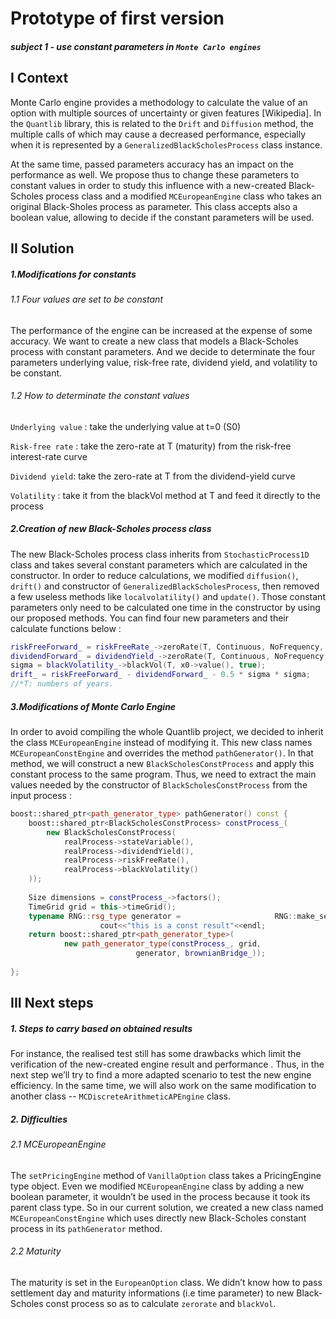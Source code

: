 # Prototype of first version 
##### subject 1 - use constant parameters in ```Monte Carlo engines```
## I Context
Monte Carlo engine provides a methodology to calculate the value of an option with multiple sources of uncertainty or given features [Wikipedia]. In the ```Quantlib``` library, this is related to the ```Drift``` and ```Diffusion``` method, the multiple calls of which may cause a decreased performance, especially when it is represented by a ```GeneralizedBlackScholesProcess``` class instance. 

At the same time, passed parameters accuracy has an impact on the performance as well. We propose thus to change these parameters to constant values in order to study this influence with a new-created Black-Scholes process class and a modified ```MCEuropeanEngine``` class who takes an original Black-Sholes process as parameter. This class accepts also a boolean value, allowing to decide if the constant parameters will be used.

## II Solution
##### 1.Modifications for constants
###### 1.1 Four values are set to be constant
The performance of the engine can be increased at the expense of some accuracy. We want to create a new class that models a Black-Scholes process with constant parameters. And we decide to determinate the four parameters underlying value, risk-free rate, dividend yield, and volatility to be constant.
###### 1.2 How to determinate the constant values
```Underlying value``` : take the underlying value at t=0 (S0)

```Risk-free rate``` : take the zero-rate at T (maturity) from the risk-free interest-rate curve

```Dividend yield```: take the zero-rate at T from the dividend-yield curve

```Volatility``` : take it from the blackVol method at T and feed it directly to the process

##### 2.Creation of new Black-Scholes process class
The new Black-Scholes process class inherits from ```StochasticProcess1D``` class and takes several constant parameters which are calculated in the constructor. In order to reduce calculations, we modified ```diffusion()```, ```drift()```  and constructor of ```GeneralizedBlackScholesProcess```, then removed a few useless methods like ```localvolatility()``` and ```update()```. Those constant parameters only need to be calculated one time in the constructor by using our proposed methods. You can find four new parameters and their calculate functions below :
```c++
riskFreeForward_ = riskFreeRate_->zeroRate(T, Continuous, NoFrequency, true);
dividendForward_ = dividendYield_->zeroRate(T, Continuous, NoFrequency, true);
sigma = blackVolatility_->blackVol(T, x0->value(), true);
drift_ = riskFreeForward_ - dividendForward_ - 0.5 * sigma * sigma;
//*T: numbers of years.
```
##### 3.Modifications of Monte Carlo Engine
In order to avoid compiling the whole Quantlib project, we decided to inherit the class ```MCEuropeanEngine``` instead of modifying it. This new class names ```MCEuropeanConstEngine``` and overrides the method ```pathGenerator()```. 
In that method, we will construct a new ```BlackScholesConstProcess``` and apply this constant process to the same program. Thus, we need to extract the main values needed by the constructor of ```BlackScholesConstProcess``` from the input process :
```c++
boost::shared_ptr<path_generator_type> pathGenerator() const {
    boost::shared_ptr<BlackScholesConstProcess> constProcess_(
        new BlackScholesConstProcess(
            realProcess->stateVariable(),
            realProcess->dividendYield(),
            realProcess->riskFreeRate(),
            realProcess->blackVolatility()                                              
    ));
        
    Size dimensions = constProcess_->factors();
    TimeGrid grid = this->timeGrid();
    typename RNG::rsg_type generator =                     RNG::make_sequence_generator(dimensions*(grid.size()-1),seed_);
                    cout<<"this is a const result"<<endl;
    return boost::shared_ptr<path_generator_type>(
            new path_generator_type(constProcess_, grid,
                            generator, brownianBridge_));
                    
};
```
## III Next steps
##### 1. Steps to carry based on obtained results
For instance, the realised test still has some drawbacks which limit the verification of the new-created engine result and performance . Thus, in the next step we’ll try to find a more adapted scenario to test the new engine efficiency. 
In the same time, we will also work on the same modification to another class -- ```MCDiscreteArithmeticAPEngine``` class. 
##### 2. Difficulties 
###### 2.1 MCEuropeanEngine
The ```setPricingEngine``` method of ```VanillaOption``` class takes a PricingEngine type object. Even we modified ```MCEuropeanEngine``` class by adding a new boolean parameter, it wouldn’t be used in the process because it took its parent class type.  So in our current solution, we created a new class named ```MCEuropeanConstEngine``` which uses directly new Black-Scholes constant process in its ```pathGenerator``` method. 
###### 2.2 Maturity
The maturity is set in the ```EuropeanOption``` class. We didn’t know how to pass settlement day and maturity informations (i.e time parameter) to new Black-Scholes const process so as to calculate ```zerorate``` and ```blackVol```. 



